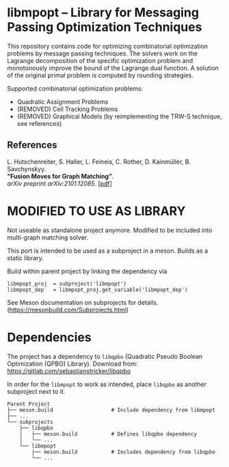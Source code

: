# libmpopt – Library for Messaging Passing Optimization Techniques

This repository contains code for optimizing combinatorial optimization
problems by message passing techniques. The solvers work on the Lagrange
decomposition of the specific optimization problem and monotonously improve the
bound of the Lagrange dual function. A solution of the original primal problem
is computed by rounding strategies.

Supported combinatorial optimization problems:

  - Quadratic Assignment Problems
  - (REMOVED) Cell Tracking Problems
  - (REMOVED) Graphical Models (by reimplementing the TRW-S technique, see references)

## References

L. Hutschenreiter, S. Haller, L. Feineis, C. Rother, D. Kainmüller, B. Savchynskyy.\
**“Fusion Moves for Graph Matching”**.\
*arXiv preprint arXiv:2101.12085*. [[pdf][arxiv2021]]

[arxiv2021]: https://arxiv.org/pdf/2101.12085

# MODIFIED TO USE AS LIBRARY
Not useable as standalone project anymore. Modified to be included into multi-graph matching solver.

This port is intended to be used as a subproject in a meson. Builds as a static library.

Build within parent project by linking the dependency via

    libmpopt_proj  = subproject('libmpopt')
    libmpopt_dep   = libmpopt_proj.get_variable('libmpopt_dep')

See Meson documentation on subprojects for details.
(https://mesonbuild.com/Subprojects.html)

# Dependencies
The project has a dependency to ``libqpbo`` (Quadratic Pseudo Boolean Optimization (QPBO) Library).
Download from: https://gitlab.com/sebastianstricker/libqpbo

In order for the ``libmpopt`` to work as intended, place ``libqpbo`` as another subproject next to it.

    Parent Project
    ├── meson.build                   # Include dependency from libmpopt 
    ├── ...
    └── subprojects             
        ├── libqpbo
        │   ├── meson.build           # Defines libqpbo dependency
        │   └── ...              
        └── libmpopt  
            ├── meson.build           # Includes dependency from libqpbo
            └── ...              